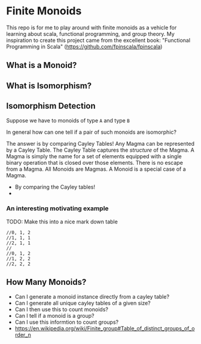 # Finite Monoids

This repo is for me to play around with finite monoids as a vehicle for learning about scala, functional programming, and group theory.
My inspiration to create this project came from the excellent book: "Functional Programming in Scala" (https://github.com/fpinscala/fpinscala)

## What is a Monoid?

## What is Isomorphism?

## Isomorphism Detection

Suppose we have to monoids of type `A` and type `B`

In general how can one tell if a pair of such monoids are isomorphic?

The answer is by comparing Cayley Tables!
Any Magma can be represented by a Cayley Table.
The Cayley Table captures the _structure_ of the Magma.
A Magma is simply the name for a set of elements equipped with a single binary operation that is closed over those elements.
There is no escape from a Magma.
All Monoids are Magmas.
A Monoid is a special case of a Magma.
- By comparing the Cayley tables!
- 

### An interesting motivating example
TODO: Make this into a nice mark down table
```$scala
//0, 1, 2
//1, 1, 1
//2, 1, 1
//
//0, 1, 2
//1, 2, 2
//2, 2, 2
```

## How Many Monoids?

- Can I generate a monoid instance directly from a cayley table?
- Can I generate all unique cayley tables of a given size?
- Can I then use this to count monoids?
- Can I tell if a monoid is a group?
- Can I use this informtion to count groups?
- https://en.wikipedia.org/wiki/Finite_group#Table_of_distinct_groups_of_order_n
